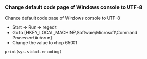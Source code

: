 ### Change default code page of Windows console to UTF-8

[Change default code page of Windows console to UTF-8](http://superuser.com/questions/269818/change-default-code-page-of-windows-console-to-utf-8)


- Start -> Run -> regedit
- Go to [HKEY_LOCAL_MACHINE\Software\Microsoft\Command Processor\Autorun]
- Change the value to chcp 65001

`print(sys.stdout.encoding)`
